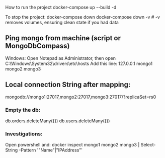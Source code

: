 How to run the project
docker-compose up --build -d

To stop the project:
docker-compose down
docker-compose down -v # -v removes volumes, ensuring clean state if you had data


## Ping mongo from machine (script or MongoDbCompass)
Windows: Open Notepad as Administrator, then open C:\Windows\System32\drivers\etc\hosts
Add this line:
127.0.0.1 mongo1 mongo2 mongo3

## Local connection String after mapping:
mongodb://mongo1:27017,mongo2:27017,mongo3:27017/?replicaSet=rs0

### Empty the db:
db.orders.deleteMany({})
db.users.deleteMany({})


### Investigations:
Open powershell and:        docker inspect mongo1 mongo2 mongo3 | Select-String -Pattern '"Name"|"IPAddress"'